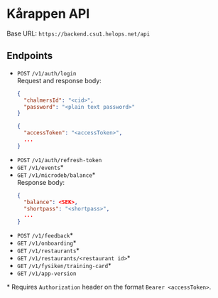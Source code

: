 # Kårappen API

Base URL: `https://backend.csu1.helops.net/api`

## Endpoints

* `POST` `/v1/auth/login`  
  Request and response body:  
  ```json
  {
  	"chalmersId": "<cid>",
  	"password": "<plain text password>"
  }
  ```  
  ```json
  {
  	"accessToken": "<accessToken>",
  	...
  }
  ```
* `POST` `/v1/auth/refresh-token`
* `GET` `/v1/events`*
* `GET` `/v1/microdeb/balance`*  
  Response body:  
  ```json
  {
  	"balance": <SEK>,
  	"shortpass": "<shortpass>",
  	...
  }
  ```
* `POST` `/v1/feedback`*
* `GET` `/v1/onboarding`*
* `GET` `/v1/restaurants`*
* `GET` `/v1/restaurants/<restaurant id>`*
* `GET` `/v1/fysiken/training-card`*
* `GET` `/v1/app-version`

\* Requires `Authorization` header on the format `Bearer <accessToken>`.
